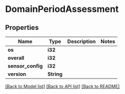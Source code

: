 # DomainPeriodAssessment

## Properties

Name | Type | Description | Notes
------------ | ------------- | ------------- | -------------
**os** | **i32** |  |
**overall** | **i32** |  |
**sensor_config** | **i32** |  |
**version** | **String** |  |

[[Back to Model list]](../README.md#documentation-for-models) [[Back to API list]](../README.md#documentation-for-api-endpoints) [[Back to README]](../README.md)
